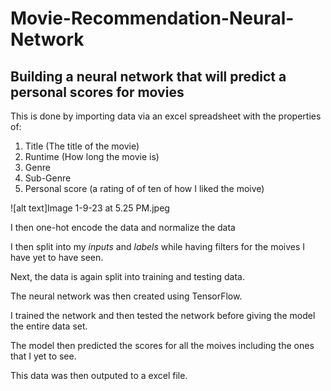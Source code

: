 # Movie-Recommendation-Neural-Network
## Building a neural network that will predict a personal scores for movies

This is done by importing data via an excel spreadsheet with the properties of:
1. Title (The title of the movie)
2. Runtime (How long the movie is)
3. Genre
4. Sub-Genre
5. Personal score (a rating of of ten of how I liked the moive)

![alt text]Image 1-9-23 at 5.25 PM.jpeg


I then one-hot encode the data and normalize the data

I then split into my *inputs* and *labels* while having filters for the moives I have yet to have seen.

Next, the data is again split into training and testing data.

The neural network was then created using TensorFlow. 

I trained the network and then tested the network before giving the model the entire data set. 

The model then predicted the scores for all the moives including the ones that I yet to see. 

This data was then outputed to a excel file. 


